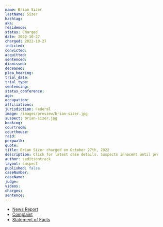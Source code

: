 ```yaml
---
name: Brian Sizer
lastName: Sizer
hashtag:
aka:
residence:
status: Charged
date: 2022-10-27
charged: 2022-10-27
indicted:
convicted:
acquitted:
sentenced:
dismissed:
deceased:
plea_hearing:
trial_date:
trial_type:
sentencing:
status_conference:
age:
occupation:
affiliations:
jurisdiction: Federal
image: /images/preview/brian-sizer.jpg
suspect: brian-sizer.jpg
booking:
courtroom:
courthouse:
raid:
perpwalk:
quote:
title: Brian Sizer charged on October 27th, 2022
description: Click for latest case details. Suspects innocent until proven guilty.
author: seditiontrack
layout: suspect
published: false
caseNumber: 
caseName:
judge:
videos:
charges:
sentence:
---
```

- [News Report]()
- [Complaint](https://www.justice.gov/usao-dc/case-multi-defendant/file/1549196/download)
- [Statement of Facts](https://www.justice.gov/usao-dc/case-multi-defendant/file/1549201/download)
